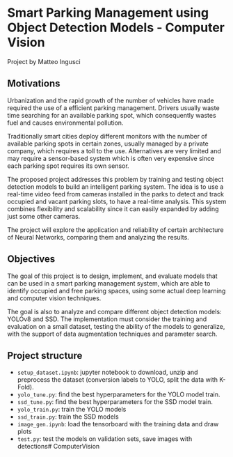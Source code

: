 # Smart Parking Management using Object Detection Models - Computer Vision
Project by Matteo Ingusci

## Motivations
Urbanization and the rapid growth of the number of vehicles have made required the use of a efficient parking management.
Drivers usually waste time searching for an available parking spot, which consequently wastes fuel and causes environmental pollution.

Traditionally smart cities deploy different monitors with the number of available parking spots in certain zones, usually managed by a private company, which requires a toll to the use.
Alternatives are very limited and may require a sensor-based system which is often very expensive since each parking spot requires its own sensor.

The proposed project addresses this problem by training and testing object detection models to build an intelligent parking system.
The idea is to use a real-time video feed from cameras installed in the parks to detect and track occupied and vacant parking slots, to have a real-time analysis.
This system combines flexibility and scalability since it can easily expanded by adding just some other cameras.

The project will explore the application and reliability of certain architecture of Neural Networks, comparing them and analyzing the results.

## Objectives

The goal of this project is to design, implement, and evaluate models that can be used in a smart parking management system, which are able to identify occupied and free parking spaces, using some actual deep learning and computer vision techniques.

The goal is also to analyze and compare different object detection models: YOLOv8 and SSD.
The implementation must consider the training and evaluation on a small dataset, testing the ability of the models to generalize, with the support of data augmentation techniques and parameter search.

## Project structure

- `setup_dataset.ipynb`: jupyter notebook to download, unzip and preprocess the dataset (conversion labels to YOLO, split the data with K-Fold).
- `yolo_tune.py`: find the best hyperparameters for the YOLO model train.
- `ssd_tune.py`: find the best hyperparameters for the SSD model train.
- `yolo_train.py`: train the YOLO models
- `ssd_train.py`: train the SSD models
- `image_gen.ipynb`: load the tensorboard with the training data and draw plots
- `test.py`: test the models on validation sets, save images with detections# ComputerVision
